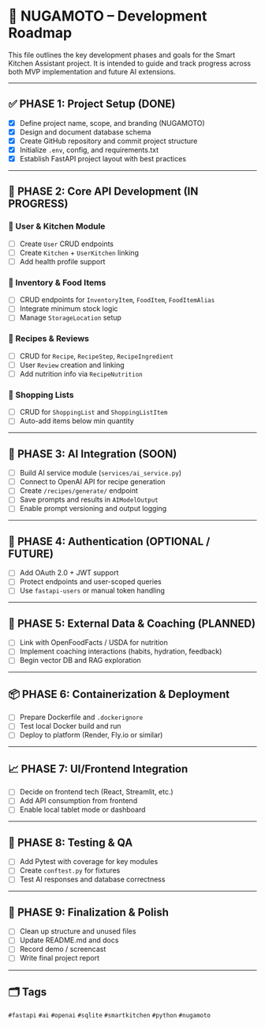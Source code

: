 
# 📍 NUGAMOTO – Development Roadmap

This file outlines the key development phases and goals for the Smart Kitchen Assistant project. It is intended to guide and track progress across both MVP implementation and future AI extensions.

---

## ✅ PHASE 1: Project Setup (DONE)
- [x] Define project name, scope, and branding (NUGAMOTO)
- [x] Design and document database schema
- [x] Create GitHub repository and commit project structure
- [x] Initialize `.env`, config, and requirements.txt
- [x] Establish FastAPI project layout with best practices

---

## 🚧 PHASE 2: Core API Development (IN PROGRESS)
### 🔹 User & Kitchen Module
- [ ] Create `User` CRUD endpoints
- [ ] Create `Kitchen` + `UserKitchen` linking
- [ ] Add health profile support

### 🔹 Inventory & Food Items
- [ ] CRUD endpoints for `InventoryItem`, `FoodItem`, `FoodItemAlias`
- [ ] Integrate minimum stock logic
- [ ] Manage `StorageLocation` setup

### 🔹 Recipes & Reviews
- [ ] CRUD for `Recipe`, `RecipeStep`, `RecipeIngredient`
- [ ] User `Review` creation and linking
- [ ] Add nutrition info via `RecipeNutrition`

### 🔹 Shopping Lists
- [ ] CRUD for `ShoppingList` and `ShoppingListItem`
- [ ] Auto-add items below min quantity

---

## 🧠 PHASE 3: AI Integration (SOON)
- [ ] Build AI service module (`services/ai_service.py`)
- [ ] Connect to OpenAI API for recipe generation
- [ ] Create `/recipes/generate/` endpoint
- [ ] Save prompts and results in `AIModelOutput`
- [ ] Enable prompt versioning and output logging

---

## 🔐 PHASE 4: Authentication (OPTIONAL / FUTURE)
- [ ] Add OAuth 2.0 + JWT support
- [ ] Protect endpoints and user-scoped queries
- [ ] Use `fastapi-users` or manual token handling

---

## 🔌 PHASE 5: External Data & Coaching (PLANNED)
- [ ] Link with OpenFoodFacts / USDA for nutrition
- [ ] Implement coaching interactions (habits, hydration, feedback)
- [ ] Begin vector DB and RAG exploration

---

## 📦 PHASE 6: Containerization & Deployment
- [ ] Prepare Dockerfile and `.dockerignore`
- [ ] Test local Docker build and run
- [ ] Deploy to platform (Render, Fly.io or similar)

---

## 📈 PHASE 7: UI/Frontend Integration
- [ ] Decide on frontend tech (React, Streamlit, etc.)
- [ ] Add API consumption from frontend
- [ ] Enable local tablet mode or dashboard

---

## 🧪 PHASE 8: Testing & QA
- [ ] Add Pytest with coverage for key modules
- [ ] Create `conftest.py` for fixtures
- [ ] Test AI responses and database correctness

---

## 🚀 PHASE 9: Finalization & Polish
- [ ] Clean up structure and unused files
- [ ] Update README.md and docs
- [ ] Record demo / screencast
- [ ] Write final project report

---

## 🗂 Tags
`#fastapi` `#ai` `#openai` `#sqlite` `#smartkitchen` `#python` `#nugamoto`
